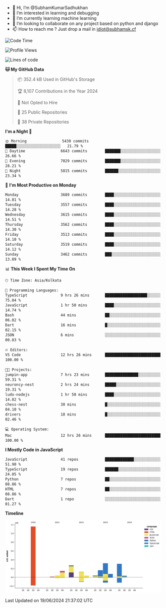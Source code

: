 - 👋 Hi, I’m @SubhamKumarSadhukhan
- 👀 I’m interested in learning and debugging
- 🌱 I’m currently learning machine learning
- 💞️ I’m looking to collaborate on any project based on python and django
- 📫 How to reach me ?
      Just drop a mail in idiot@subhamsk.cf

<!---
SubhamKumarSadhukhan/SubhamKumarSadhukhan is a ✨ special ✨ repository because its `README.md` (this file) appears on your GitHub profile.
You can click the Preview link to take a look at your changes.
--->


<!--START_SECTION:waka-->
![Code Time](http://img.shields.io/badge/Code%20Time-2%2C246%20hrs%2032%20mins-blue)

![Profile Views](http://img.shields.io/badge/Profile%20Views-3-blue)

![Lines of code](https://img.shields.io/badge/From%20Hello%20World%20I%27ve%20Written-2.7%20million%20lines%20of%20code-blue)

**🐱 My GitHub Data** 

> 📦 352.4 kB Used in GitHub's Storage 
 > 
> 🏆 8,107 Contributions in the Year 2024
 > 
> 🚫 Not Opted to Hire
 > 
> 📜 25 Public Repositories 
 > 
> 🔑 38 Private Repositories 
 > 
**I'm a Night 🦉** 

```text
🌞 Morning                5430 commits        █████░░░░░░░░░░░░░░░░░░░░   21.79 % 
🌆 Daytime                6643 commits        ███████░░░░░░░░░░░░░░░░░░   26.66 % 
🌃 Evening                7029 commits        ███████░░░░░░░░░░░░░░░░░░   28.21 % 
🌙 Night                  5815 commits        ██████░░░░░░░░░░░░░░░░░░░   23.34 % 
```
📅 **I'm Most Productive on Monday** 

```text
Monday                   3689 commits        ████░░░░░░░░░░░░░░░░░░░░░   14.81 % 
Tuesday                  3557 commits        ████░░░░░░░░░░░░░░░░░░░░░   14.28 % 
Wednesday                3615 commits        ████░░░░░░░░░░░░░░░░░░░░░   14.51 % 
Thursday                 3562 commits        ████░░░░░░░░░░░░░░░░░░░░░   14.30 % 
Friday                   3513 commits        ████░░░░░░░░░░░░░░░░░░░░░   14.10 % 
Saturday                 3519 commits        ████░░░░░░░░░░░░░░░░░░░░░   14.12 % 
Sunday                   3462 commits        ███░░░░░░░░░░░░░░░░░░░░░░   13.89 % 
```


📊 **This Week I Spent My Time On** 

```text
🕑︎ Time Zone: Asia/Kolkata

💬 Programming Languages: 
TypeScript               9 hrs 26 mins       ███████████████████░░░░░░   75.84 % 
JavaScript               1 hr 50 mins        ████░░░░░░░░░░░░░░░░░░░░░   14.74 % 
Bash                     44 mins             ██░░░░░░░░░░░░░░░░░░░░░░░   06.02 % 
Dart                     16 mins             █░░░░░░░░░░░░░░░░░░░░░░░░   02.15 % 
JSON                     6 mins              ░░░░░░░░░░░░░░░░░░░░░░░░░   00.83 % 

🔥 Editors: 
VS Code                  12 hrs 26 mins      █████████████████████████   100.00 % 

🐱‍💻 Projects: 
jumpin-app               7 hrs 23 mins       ███████████████░░░░░░░░░░   59.31 % 
neuroncy-nest            2 hrs 24 mins       █████░░░░░░░░░░░░░░░░░░░░   19.31 % 
ludo-nodejs              1 hr 50 mins        ████░░░░░░░░░░░░░░░░░░░░░   14.82 % 
chess-nest               30 mins             █░░░░░░░░░░░░░░░░░░░░░░░░   04.10 % 
drivers                  18 mins             █░░░░░░░░░░░░░░░░░░░░░░░░   02.46 % 

💻 Operating System: 
Mac                      12 hrs 26 mins      █████████████████████████   100.00 % 
```

**I Mostly Code in JavaScript** 

```text
JavaScript               41 repos            █████████████░░░░░░░░░░░░   51.90 % 
TypeScript               19 repos            ██████░░░░░░░░░░░░░░░░░░░   24.05 % 
Python                   7 repos             ██░░░░░░░░░░░░░░░░░░░░░░░   08.86 % 
HTML                     7 repos             ██░░░░░░░░░░░░░░░░░░░░░░░   08.86 % 
Dart                     1 repo              ░░░░░░░░░░░░░░░░░░░░░░░░░   01.27 % 
```



**Timeline**

![Lines of Code chart](https://raw.githubusercontent.com/SubhamKumarSadhukhan/SubhamKumarSadhukhan/main/assets/bar_graph.png)


 Last Updated on 19/06/2024 21:37:02 UTC
<!--END_SECTION:waka-->

